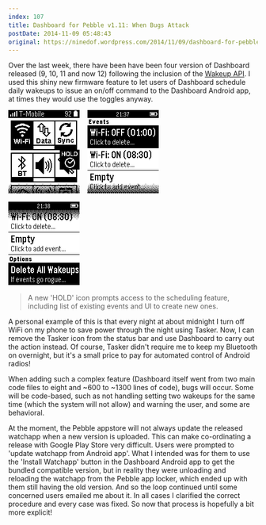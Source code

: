 ```yaml
---
index: 107
title: Dashboard for Pebble v1.11: When Bugs Attack
postDate: 2014-11-09 05:48:43
original: https://ninedof.wordpress.com/2014/11/09/dashboard-for-pebble-v1-11-when-bugs-attack/
---
```


Over the last week, there have been have been four version of Dashboard released (9, 10, 11 and now 12) following the inclusion of the [Wakeup API](http://pbldev.io/wakeup). I used this shiny new firmware feature to let users of Dashboard schedule daily wakeups to issue an on/off command to the Dashboard Android app, at times they would use the toggles anyway.

![](/assets/media/2014/11/pebble-screenshot_2014-11-08_21-37-47.png)    ![](/assets/media/2014/11/pebble-screenshot_2014-11-08_21-38-04.png)

![](/assets/media/2014/11/pebble-screenshot_2014-11-08_21-38-11.png)
<blockquote>A new 'HOLD' icon prompts access to the scheduling feature, including list of existing events and UI to create new ones.</blockquote>
A personal example of this is that every night at about midnight I turn off WiFi on my phone to save power through the night using Tasker. Now, I can remove the Tasker icon from the status bar and use Dashboard to carry out the action instead. Of course, Tasker didn't require me to keep my Bluetooth on overnight, but it's a small price to pay for automated control of Android radios!

When adding such a complex feature (Dashboard itself went from two main code files to eight and ~600 to ~1300 lines of code), bugs will occur. Some will be code-based, such as not handling setting two wakeups for the same time (which the system will not allow) and warning the user, and some are behavioral.

At the moment, the Pebble appstore will not always update the released watchapp when a new version is uploaded. This can make co-ordinating a release with Google Play Store very difficult. Users were prompted to 'update watchapp from Android app'. What I intended was for them to use the 'Install Watchapp' button in the Dashboard Android app to get the bundled compatible version, but in reality they were unloading and reloading the watchapp from the Pebble app locker, which ended up with them still having the old version. And so the loop continued until some concerned users emailed me about it. In all cases I clarified the correct procedure and every case was fixed. So now that process is hopefully a bit more explicit!
